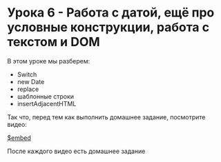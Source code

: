 # Урока 6 - Работа с датой, ещё про условные конструкции, работа с текстом и DOM

В этом уроке мы разберем:
- Switch
- new Date
- replace
- шаблонные строки
- insertAdjacentHTML

Так что, перед тем как выполнить домашнее задание, посмотрите видео:

[$embed](https://youtu.be/Yi8871D4ScA)

После каждого видео есть домашнее задание
